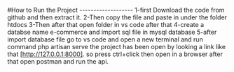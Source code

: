 #How to Run the Project -------------------
1-first Download the code from github and then extract it.
2-Then copy the file and paste in under the folder htdocs
3-Then after that open folder in vs code after that 
4-create a databse name e-commerce and import sql file in mysql database 
5-after import database file go to vs code and open a new terminal and run command php artisan serve
the project has been open by looking a link like that [http://127.0.0.1:8000]. so press ctrl+click then open in a browser 
after that open postman and run the api.
